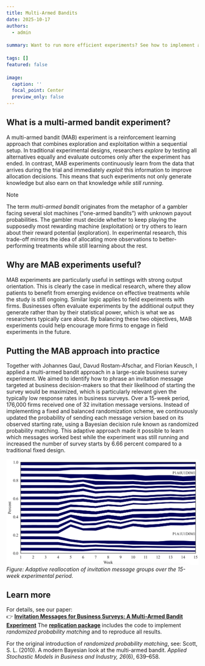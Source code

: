 ```yaml
---
title: Multi-Armed Bandits
date: 2025-10-17
authors:
  - admin

summary: Want to run more efficient experiments? See how to implement adaptive randomization in sequential experimental setups.

tags: []
featured: false

image:
  caption: ''
  focal_point: Center
  preview_only: false
---
```


## What is a multi-armed bandit experiment?
A multi-armed bandit (MAB) experiment is a reinforcement learning approach that combines exploration and exploitation within a sequential setup. In traditional experimental designs, researchers *explore* by testing all alternatives equally and evaluate outcomes only after the experiment has ended. In contrast, MAB experiments continuously learn from the data that arrives during the trial and immediately *exploit* this information to improve allocation decisions. This means that such experiments not only generate knowledge but also earn on that knowledge *while still running*.

> [!NOTE]
> The term *multi-armed bandit* originates from the metaphor of a gambler facing several slot machines (“one-armed bandits”) with unknown payout probabilities. The gambler must decide whether to keep playing the supposedly most rewarding machine (exploitation) or try others to learn about their reward potential (exploration). In experimental research, this trade-off mirrors the idea of allocating more observations to better-performing treatments while still learning about the rest.

## Why are MAB experiments useful?
MAB experiments are particularly useful in settings with strong output orientation. This is clearly the case in medical research, where they allow patients to benefit from emerging evidence on effective treatments while the study is still ongoing. Similar logic applies to field experiments with firms. Businesses often evaluate experiments by the additional output they generate rather than by their statistical power, which is what we as researchers typically care about. By balancing these two objectives, MAB experiments could help encourage more firms to engage in field experiments in the future.

## Putting the MAB approach into practice
Together with Johannes Gaul, Davud Rostam-Afschar, and Florian Keusch, I applied a multi-armed bandit approach in a large-scale business survey experiment. We aimed to identify how to phrase an invitation message targeted at business decision-makers so that their likelihood of starting the survey would be maximized, which is particularly relevant given the typically low response rates in business surveys. Over a 15-week period, 176,000 firms received one of 32 invitation message versions. Instead of implementing a fixed and balanced randomization scheme, we continuously updated the probability of sending each message version based on its observed starting rate, using a Bayesian decision rule known as randomized probability matching. This adaptive approach made it possible to learn which messages worked best while the experiment was still running and increased the number of survey starts by 6.66 percent compared to a traditional fixed design.

![Evolution of distribution weights during the experiment](weights.jpg)
*Figure: Adaptive reallocation of invitation message groups over the 15-week experimental period.*

## Learn more

For details, see our paper:  
👉 [**Invitation Messages for Business Surveys: A Multi-Armed Bandit Experiment**](https://papers.ssrn.com/sol3/papers.cfm?abstract_id=5053083) The [**replication package**](https://search.gesis.org/research_data/SDN-10.7802-2836) includes the code to implement *randomized probability matching* and to reproduce all results.

For the original introduction of *randomized probability matching*, see: Scott, S. L. (2010). A modern Bayesian look at the multi-armed bandit. *Applied Stochastic Models in Business and Industry, 26*(6), 639–658.
